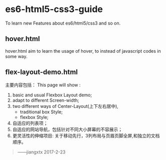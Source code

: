 # es6-html5-css3-guide

To learn new Features about es6/html5/css3 and so on.

## hover.html 
hover.html aim to learn the usage of hover, to instead of javascript codes in some way.

## flex-layout-demo.html
主要内容包括：
This page will show :
1. basic and usual Flexbox Layout demo;
2. adapt to different Screen-width;
3. two different ways of Center-Layout(上下左右居中), 
    + traditional box Style;
    + flexbox Style;
4. 自适应的列表项；
5. 自适应的网站导航，包括针对不同大小屏幕的不容展示；
6. 更灵活性的伸缩项目: 关于移动先行，3列布局与页眉页脚全屏,和独立的文档顺序。

> ——jiangxtx 2017-2-23